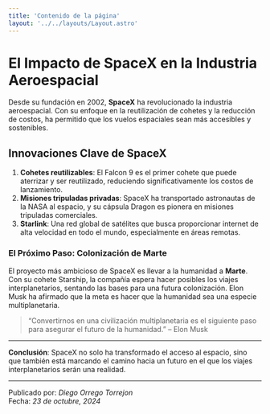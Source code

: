 ```yaml
---
title: 'Contenido de la página'
layout: '../../layouts/Layout.astro'
---
```

# El Impacto de SpaceX en la Industria Aeroespacial

Desde su fundación en 2002, **SpaceX** ha revolucionado la industria aeroespacial. Con su enfoque en la reutilización de cohetes y la reducción de costos, ha permitido que los vuelos espaciales sean más accesibles y sostenibles.

## Innovaciones Clave de SpaceX

1. **Cohetes reutilizables**: El Falcon 9 es el primer cohete que puede aterrizar y ser reutilizado, reduciendo significativamente los costos de lanzamiento.
2. **Misiones tripuladas privadas**: SpaceX ha transportado astronautas de la NASA al espacio, y su cápsula Dragon es pionera en misiones tripuladas comerciales.
3. **Starlink**: Una red global de satélites que busca proporcionar internet de alta velocidad en todo el mundo, especialmente en áreas remotas.

### El Próximo Paso: Colonización de Marte

El proyecto más ambicioso de SpaceX es llevar a la humanidad a **Marte**. Con su cohete Starship, la compañía espera hacer posibles los viajes interplanetarios, sentando las bases para una futura colonización. Elon Musk ha afirmado que la meta es hacer que la humanidad sea una especie multiplanetaria.

> “Convertirnos en una civilización multiplanetaria es el siguiente paso para asegurar el futuro de la humanidad.” – Elon Musk

---

**Conclusión**: SpaceX no solo ha transformado el acceso al espacio, sino que también está marcando el camino hacia un futuro en el que los viajes interplanetarios serán una realidad.

---

Publicado por: _Diego Orrego Torrejon_  
Fecha: _23 de octubre, 2024_
